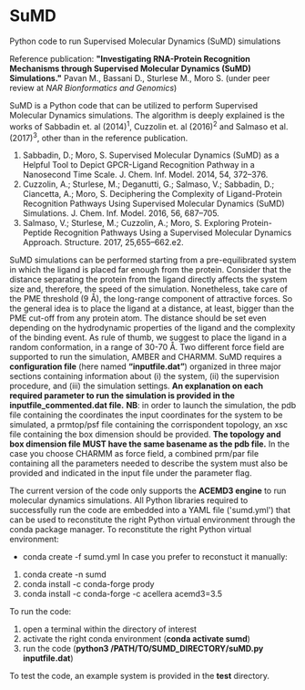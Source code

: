 # SuMD
Python code to run Supervised Molecular Dynamics (SuMD) simulations

Reference publication:
**"Investigating RNA-Protein Recognition Mechanisms through Supervised Molecular Dynamics (SuMD) Simulations."**
Pavan M., Bassani D., Sturlese M., Moro S. (under peer review at *NAR Bionformatics and Genomics*)

SuMD is a Python code that can be utilized to perform Supervised Molecular Dynamics simulations. The algorithm is deeply explained is the works of Sabbadin et. al (2014)<sup>1</sup>, Cuzzolin et. al (2016)<sup>2</sup> and Salmaso et al. (2017)<sup>3</sup>, other than in the reference publication.
1. Sabbadin, D.; Moro, S. Supervised Molecular Dynamics (SuMD) as a Helpful Tool to Depict GPCR-Ligand Recognition Pathway in a Nanosecond Time Scale. J. Chem. Inf. Model. 2014, 54, 372–376.
2. Cuzzolin, A.; Sturlese, M.; Deganutti, G.; Salmaso, V.; Sabbadin, D.; Ciancetta, A.; Moro, S. Deciphering the Complexity of Ligand-Protein Recognition Pathways Using Supervised Molecular Dynamics (SuMD) Simulations. J. Chem. Inf. Model. 2016, 56, 687–705.
3. Salmaso, V.; Sturlese, M.; Cuzzolin, A.; Moro, S. Exploring Protein-Peptide Recognition Pathways Using a Supervised Molecular Dynamics Approach. Structure. 2017, 25,655–662.e2.

SuMD simulations can be performed starting from a pre-equilibrated system in which the ligand is placed far enough from the protein. Consider that the distance separating the protein from the ligand directly affects the system size and, therefore, the speed of the simulation. Nonetheless, take care of the PME threshold (9 Å), the long-range component of attractive forces. So the general idea is to place the ligand at a distance, at least, bigger than the PME cut-off from any protein atom. The distance should be set even depending on the hydrodynamic properties of the ligand and the complexity of the binding
event. As rule of thumb, we suggest to place the ligand in a random conformation, in a range of 30-70 Å. Two different force field are supported to run the simulation, AMBER and CHARMM.
SuMD requires a **configuration file** (here named **“inputfile.dat”**) organized in three major sections containing information about (i) the system, (ii) the supervision procedure, and (iii) the simulation settings. **An explanation on each required parameter to run the simulation is provided in the inputfile_commented.dat file.** 
**NB**: in order to launch the simulation, the pdb file containing the coordinates the input coordinates for the system to be simulated, a prmtop/psf file containing the corrispondent topology, an xsc file containing the box dimension should be provided. **The topology and box dimension file MUST have the same basename as the pdb file.** In the case you choose CHARMM as force field, a combined prm/par file containing all the parameters needed to describe the system must also be provided and indicated in the input file under the parameter flag.

The current version of the code only supports the **ACEMD3 engine** to run molecular dynamics simulations. All Python libraries required to successfully run the code are embedded into a YAML file ('sumd.yml') that can be used to reconstitute the right Python virtual environment through the conda package manager.
To reconstitute the right Python virtual environment:
- conda create -f sumd.yml
In case you prefer to reconstuct it manually:
1. conda create -n sumd
2. conda install -c conda-forge prody
3. conda install -c conda-forge -c acellera acemd3=3.5

To run the code:
1. open a terminal within the directory of interest
2. activate the right conda environment (**conda activate sumd**)
3. run the code (**python3 /PATH/TO/SUMD_DIRECTORY/suMD.py inputfile.dat**)

To test the code, an example system is provided in the **test** directory.
